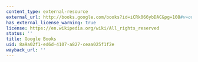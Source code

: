 ```yaml
---
content_type: external-resource
external_url: http://books.google.com/books?id=iCRk066ybDAC&pg=108#v=onepage
has_external_license_warning: true
license: https://en.wikipedia.org/wiki/All_rights_reserved
status: ''
title: Google Books
uid: 8a9a02f1-ed6d-4107-a827-ceaa025f1f2e
wayback_url: ''
---
```

